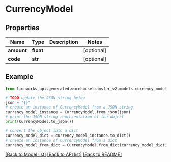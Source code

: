 # CurrencyModel


## Properties

Name | Type | Description | Notes
------------ | ------------- | ------------- | -------------
**amount** | **float** |  | [optional] 
**code** | **str** |  | [optional] 

## Example

```python
from linnworks_api.generated.warehousetransfer_v2.models.currency_model import CurrencyModel

# TODO update the JSON string below
json = "{}"
# create an instance of CurrencyModel from a JSON string
currency_model_instance = CurrencyModel.from_json(json)
# print the JSON string representation of the object
print(CurrencyModel.to_json())

# convert the object into a dict
currency_model_dict = currency_model_instance.to_dict()
# create an instance of CurrencyModel from a dict
currency_model_from_dict = CurrencyModel.from_dict(currency_model_dict)
```
[[Back to Model list]](../README.md#documentation-for-models) [[Back to API list]](../README.md#documentation-for-api-endpoints) [[Back to README]](../README.md)


